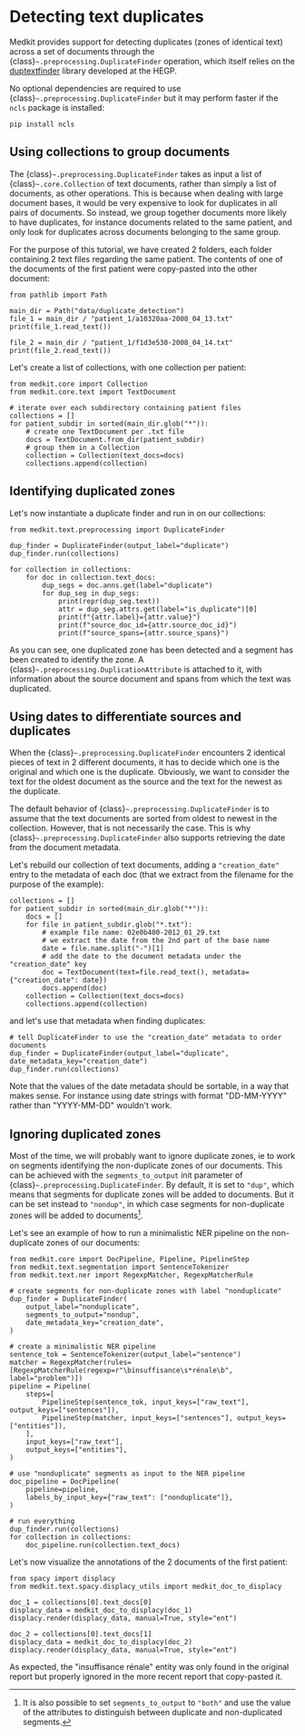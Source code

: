 # Detecting text duplicates

Medkit provides support for detecting duplicates (zones of identical text)
across a set of documents through the {class}`~.preprocessing.DuplicateFinder`
operation, which itself relies on the
[duptextfinder](https://github.com/equipe22/duplicatedZoneInClinicalText/)
library developed at the HEGP.

No optional dependencies are required to use
{class}`~.preprocessing.DuplicateFinder` but it may perform faster if the `ncls`
package is installed:

```console
pip install ncls
```

## Using collections to group documents

The {class}`~.preprocessing.DuplicateFinder` takes as input a list of
{class}`~.core.Collection` of text documents, rather than simply a list of
documents, as other operations. This is because when dealing with large document
bases, it would be very expensive to look for duplicates in all pairs of
documents. So instead, we group together documents more likely to have
duplicates, for instance documents related to the same patient, and only look
for duplicates across documents belonging to the same group.

For the purpose of this tutorial, we have created 2 folders, each folder
containing 2 text files regarding the same patient. The contents of one of the
documents of the first patient were copy-pasted into the other document:

```{code} python
from pathlib import Path

main_dir = Path("data/duplicate_detection")
file_1 = main_dir / "patient_1/a10320aa-2008_04_13.txt"
print(file_1.read_text())
```

```{code} python
file_2 = main_dir / "patient_1/f1d3e530-2008_04_14.txt"
print(file_2.read_text())
```

Let's create a list of
collections, with one collection per patient:

```{code} python
from medkit.core import Collection
from medkit.core.text import TextDocument

# iterate over each subdirectory containing patient files
collections = []
for patient_subdir in sorted(main_dir.glob("*")):
    # create one TextDocument per .txt file
    docs = TextDocument.from_dir(patient_subdir)
    # group them in a Collection
    collection = Collection(text_docs=docs)
    collections.append(collection)
```

## Identifying duplicated zones

Let's now instantiate a duplicate finder and run in on our collections:

```{code} python
from medkit.text.preprocessing import DuplicateFinder

dup_finder = DuplicateFinder(output_label="duplicate")
dup_finder.run(collections)

for collection in collections:
    for doc in collection.text_docs:
        dup_segs = doc.anns.get(label="duplicate")
        for dup_seg in dup_segs:
            print(repr(dup_seg.text))
            attr = dup_seg.attrs.get(label="is_duplicate")[0]
            print(f"{attr.label}={attr.value}")
            print(f"source_doc_id={attr.source_doc_id}")
            print(f"source_spans={attr.source_spans}")
```

As you can see, one duplicated zone has been detected and a segment has been
created to identify the zone. A {class}`~.preprocessing.DuplicationAttribute`
is attached to it, with information about the source document and spans from
which the text was duplicated.

## Using dates to differentiate sources and duplicates

When the {class}`~.preprocessing.DuplicateFinder` encounters 2 identical pieces
of text in 2 different documents, it has to decide which one is the original and
which one is the duplicate. Obviously, we want to consider the text for the
oldest document as the source and the text for the newest as the duplicate.

The default behavior of {class}`~.preprocessing.DuplicateFinder` is to assume
that the text documents are sorted from oldest to newest in the collection.
However, that is not necessarily the case. This is why
{class}`~.preprocessing.DuplicateFinder` also supports retrieving the date from
the document metadata.

Let's rebuild our collection of text documents, adding a `"creation_date"` entry
to the metadata of each doc (that we extract from the filename for the purpose
of the example):

```{code} python
collections = []
for patient_subdir in sorted(main_dir.glob("*")):
    docs = []
    for file in patient_subdir.glob("*.txt"):
        # example file name: 02e0b400-2012_01_29.txt
        # we extract the date from the 2nd part of the base name
        date = file.name.split("-")[1]
        # add the date to the document metadata under the "creation_date" key
        doc = TextDocument(text=file.read_text(), metadata={"creation_date": date})
        docs.append(doc)
    collection = Collection(text_docs=docs)
    collections.append(collection)
```

and let's use that metadata when finding duplicates:

```{code} python
# tell DuplicateFinder to use the "creation_date" metadata to order documents
dup_finder = DuplicateFinder(output_label="duplicate", date_metadata_key="creation_date")
dup_finder.run(collections)
```

Note that the values of the date metadata should be sortable, in a way that
makes sense. For instance using date strings with format "DD-MM-YYYY" rather
than "YYYY-MM-DD" wouldn't work.

## Ignoring duplicated zones

Most of the time, we will probably want to ignore duplicate zones, ie to work on
segments identifying the non-duplicate zones of our documents. This can be
achieved with the `segments_to_output` init parameter of
{class}`~.preprocessing.DuplicateFinder`. By default, it is set to `"dup"`, which means that
segments for duplicate zones will be added to documents. But it can be set
instead to `"nondup"`, in which case segments for non-duplicate zones will be
added to documents[^1].

Let's see an example of how to run a minimalistic NER pipeline on the
non-duplicate zones of our documents:

```{code} python
from medkit.core import DocPipeline, Pipeline, PipelineStep
from medkit.text.segmentation import SentenceTokenizer
from medkit.text.ner import RegexpMatcher, RegexpMatcherRule

# create segments for non-duplicate zones with label "nonduplicate"
dup_finder = DuplicateFinder(
    output_label="nonduplicate",
    segments_to_output="nondup",
    date_metadata_key="creation_date",
)

# create a minimalistic NER pipeline
sentence_tok = SentenceTokenizer(output_label="sentence")
matcher = RegexpMatcher(rules=[RegexpMatcherRule(regexp=r"\binsuffisance\s*rénale\b", label="problem")])
pipeline = Pipeline(
    steps=[
        PipelineStep(sentence_tok, input_keys=["raw_text"], output_keys=["sentences"]),
        PipelineStep(matcher, input_keys=["sentences"], output_keys=["entities"]),
    ],
    input_keys=["raw_text"],
    output_keys=["entities"],
)

# use "nonduplicate" segments as input to the NER pipeline
doc_pipeline = DocPipeline(
    pipeline=pipeline,
    labels_by_input_key={"raw_text": ["nonduplicate"]},
)

# run everything
dup_finder.run(collections)
for collection in collections:
    doc_pipeline.run(collection.text_docs)
```

Let's now visualize the annotations of the 2 documents of the first patient:

```{code} python
from spacy import displacy
from medkit.text.spacy.displacy_utils import medkit_doc_to_displacy

doc_1 = collections[0].text_docs[0]
displacy_data = medkit_doc_to_displacy(doc_1)
displacy.render(displacy_data, manual=True, style="ent")
```

```{code} python
doc_2 = collections[0].text_docs[1]
displacy_data = medkit_doc_to_displacy(doc_2)
displacy.render(displacy_data, manual=True, style="ent")
```

As expected, the "insuffisance rénale" entity was only found in the original
report but properly ignored in the more recent report that copy-pasted it.


[^1]: It is also possible to set `segments_to_output` to `"both"` and use the
    value of the attributes to distinguish between duplicate and non-duplicated
    segments.
